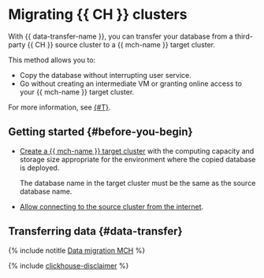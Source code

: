 # Migrating {{ CH }} clusters

With {{ data-transfer-name }}, you can transfer your database from a third-party {{ CH }} source cluster to a {{ mch-name }} target cluster.

This method allows you to:

* Copy the database without interrupting user service.
* Go without creating an intermediate VM or granting online access to your {{ mch-name }} target cluster.

For more information, see [{#T}](../concepts/use-cases.md).

## Getting started {#before-you-begin}

* [Create a {{ mch-name }} target cluster](../../managed-clickhouse/operations/cluster-create.md) with the computing capacity and storage size appropriate for the environment where the copied database is deployed.

   The database name in the target cluster must be the same as the source database name.

* [Allow connecting to the source cluster from the internet](../concepts/network.md#source-external).

## Transferring data {#data-transfer}

{% include notitle [Data migration MCH](../../_tutorials/datatransfer/managed-clickhouse.md) %}

{% include [clickhouse-disclaimer](../../_includes/clickhouse-disclaimer.md) %}
